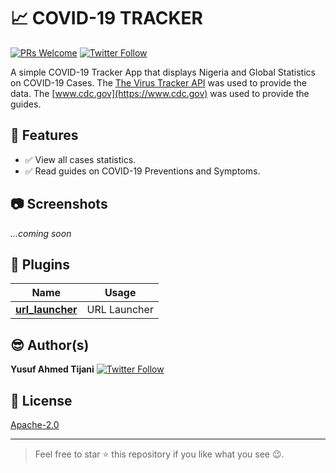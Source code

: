 # :chart_with_upwards_trend:  COVID-19 TRACKER 
[![PRs Welcome](https://img.shields.io/badge/PRs-welcome-brightgreen.svg?style=flat-square)](http://makeapullrequest.com) [![Twitter Follow](https://img.shields.io/twitter/follow/iloveteajay_?label=Follow&style=social)](https://twitter.com/iloveteajay_)

A simple COVID-19 Tracker App that displays Nigeria and Global Statistics on COVID-19 Cases. 
The [The Virus Tracker API](https://thevirustracker.com/api) was used to provide the data.
The [www.cdc.gov](https://www.cdc.gov) was used to provide the guides.

## :dizzy:  Features
- :white_check_mark: View all cases statistics.
- :white_check_mark: Read guides on COVID-19 Preventions and Symptoms.

## :camera:  Screenshots
_...coming soon_

## :electric_plug:  Plugins
| Name | Usage |
|:------:|:-------:|
|[**url_launcher**](https://pub.dev/packages/url_launcher)| URL Launcher|

## :sunglasses:  Author(s)
**Yusuf Ahmed Tijani** [![Twitter Follow](https://img.shields.io/twitter/follow/iloveteajay_?label=Follow&style=social)](https://twitter.com/iloveteajay_)

## :bookmark:  License
[Apache-2.0](https://github.com/iloveteajay/COVID_19-TRACKER-APP-/blob/master/LICENSE)

***
> Feel free to star ⭐ this repository if you like what you see 😉.

